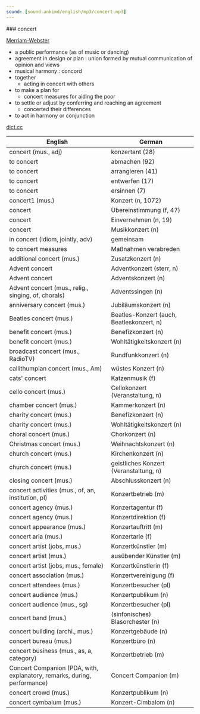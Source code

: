 ```yaml
---
sound: [sound:ankimd/english/mp3/concert.mp3]
---
```


\### concert

[Merriam-Webster](https://www.merriam-webster.com/dictionary/concert)

- a public performance (as of music or dancing)
- agreement in design or plan : union formed by mutual communication of opinion and views
- musical harmony : concord
- together
    - acting in concert with others
- to make a plan for
    - concert measures for aiding the poor
- to settle or adjust by conferring and reaching an agreement
    - concerted their differences
- to act in harmony or conjunction

[dict.cc](https://www.dict.cc/concert)

| English        | German       |
| -------------- | ------------ |
| concert (mus., adj) | konzertant (28) |
| to concert | abmachen (92) |
| to concert | arrangieren (41) |
| to concert | entwerfen (17) |
| to concert | ersinnen (7) |
| concert1 (mus.) | Konzert (n, 1072) |
| concert | Übereinstimmung (f, 47) |
| concert | Einvernehmen (n, 19) |
| concert | Musikkonzert (n) |
| in concert (idiom, jointly, adv) | gemeinsam |
| to concert measures | Maßnahmen verabreden |
| additional concert (mus.) | Zusatzkonzert (n) |
| Advent concert | Adventkonzert (sterr, n) |
| Advent concert | Adventskonzert (n) |
| Advent concert (mus., relig., singing, of, chorals) | Adventssingen (n) |
| anniversary concert (mus.) | Jubiläumskonzert (n) |
| Beatles concert (mus.) | Beatles-Konzert (auch, Beatleskonzert, n) |
| benefit concert (mus.) | Benefizkonzert (n) |
| benefit concert (mus.) | Wohltätigkeitskonzert (n) |
| broadcast concert (mus., RadioTV) | Rundfunkkonzert (n) |
| callithumpian concert (mus., Am) | wüstes Konzert (n) |
| cats' concert | Katzenmusik (f) |
| cello concert (mus.) | Cellokonzert (Veranstaltung, n) |
| chamber concert (mus.) | Kammerkonzert (n) |
| charity concert (mus.) | Benefizkonzert (n) |
| charity concert (mus.) | Wohltätigkeitskonzert (n) |
| choral concert (mus.) | Chorkonzert (n) |
| Christmas concert (mus.) | Weihnachtskonzert (n) |
| church concert (mus.) | Kirchenkonzert (n) |
| church concert (mus.) | geistliches Konzert (Veranstaltung, n) |
| closing concert (mus.) | Abschlusskonzert (n) |
| concert activities (mus., of, an, institution, pl) | Konzertbetrieb (m) |
| concert agency (mus.) | Konzertagentur (f) |
| concert agency (mus.) | Konzertdirektion (f) |
| concert appearance (mus.) | Konzertauftritt (m) |
| concert aria (mus.) | Konzertarie (f) |
| concert artist (jobs, mus.) | Konzertkünstler (m) |
| concert artist (mus.) | ausübender Künstler (m) |
| concert artist (jobs, mus., female) | Konzertkünstlerin (f) |
| concert association (mus.) | Konzertvereinigung (f) |
| concert attendees (mus.) | Konzertbesucher (pl) |
| concert audience (mus.) | Konzertpublikum (n) |
| concert audience (mus., sg) | Konzertbesucher (pl) |
| concert band (mus.) | (sinfonisches) Blasorchester (n) |
| concert building (archi., mus.) | Konzertgebäude (n) |
| concert bureau (mus.) | Konzertbüro (n) |
| concert business (mus., as, a, category) | Konzertbetrieb (m) |
| Concert Companion <CoCo> (PDA, with, explanatory, remarks, during, performance) | Concert Companion (m) |
| concert crowd (mus.) | Konzertpublikum (n) |
| concert cymbalum (mus.) | Konzert-Cimbalom (n) |

